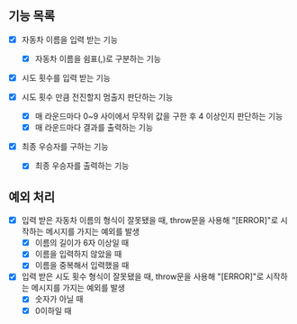 ## 기능 목록

- [x] 자동차 이름을 입력 받는 기능
    - [x] 자동차 이름을 쉼표(,)로 구분하는 기능

- [x] 시도 횟수를 입력 받는 기능

- [x] 시도 횟수 만큼 전진할지 멈출지 판단하는 기능
    - [x] 매 라운드마다 0~9 사이에서 무작위 값을 구한 후 4 이상인지 판단하는 기능
    - [x] 매 라운드마다 결과를 출력하는 기능

- [x] 최종 우승자를 구하는 기능
    - [x] 최종 우승자를 출력하는 기능

## 예외 처리

- [x] 입력 받은 자동차 이름의 형식이 잘못됐을 때, throw문을 사용해 "[ERROR]"로 시작하는 메시지를 가지는 예외를 발생
    - [x] 이름의 길이가 6자 이상일 때
    - [x] 이름을 입력하지 않았을 때
    - [x] 이름을 중복해서 입력했을 때  
    
- [x] 입력 받은 시도 횟수 형식이 잘못됐을 때, throw문을 사용해 "[ERROR]"로 시작하는 메시지를 가지는 예외를 발생
    - [x] 숫자가 아닐 때 
    - [x] 0이하일 때  
